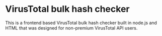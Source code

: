 # VirusTotal bulk hash checker

This is a frontend based VirusTotal bulk hash checker built in node.js and HTML that was designed for non-premium VirusTotal API users.
